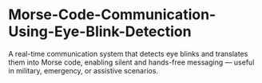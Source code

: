 # Morse-Code-Communication-Using-Eye-Blink-Detection
A real-time communication system that detects eye blinks and translates them into Morse code, enabling silent and hands-free messaging — useful in military, emergency, or assistive scenarios.
